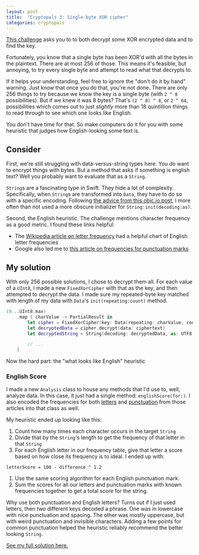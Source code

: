 ```yaml
---
layout: post
title:  "Cryptopals 3: Single-byte XOR cipher"
categories: cryptopals
---
```

<!-- cspell:ignore xor'd objc -->
[This challenge](https://cryptopals.com/sets/1/challenges/3) asks you to to both decrypt some XOR encrypted data and to find the key.

Fortunately, you know that a single byte has been XOR'd with all the bytes in the plaintext. There are at most 256 of those. This means it's feasible, but annoying, to try every single byte and attempt to read what that decrypts to.

If it helps your understanding, feel free to ignore the "don't do it by hand" warning. Just know that once you do that, you're not done. There are only 256 things to try because we know the key is a single byte (with `2 ^ 8` possibilities). But if we knew it was 8 bytes? That's `(2 ^ 8) ^ 8`, or `2 ^ 64`, possibilities which comes out to just _slightly_ more than 18 quintillion things to read through to see which one looks like English. 

You don't have time for that. So make computers do it for you with some heuristic that judges how English-looking some text is.

## Consider
First, we're still struggling with data-versus-string types here. You _do_ want to encrypt things with bytes. But a method that asks if something is english text? Well you probably want to evaluate that as a `String`.

`String`s are a fascinating type in Swift. They hide a lot of complexity. Specifically, when `String`s are transformed into `Data`, they have to do so with a specific encoding. Following [the advice from this objc.io post](https://www.objc.io/blog/2018/02/13/string-to-data-and-back/), I more often than not used a more obscure initializer for `String`: `init(decoding:as)`.

Second, the English heuristic. The challenge mentions character frequency as a good metric. I found these links helpful:
- The [Wikipedia article on letter frequency](https://en.wikipedia.org/wiki/Letter_frequency) had a helpful chart of English letter frequencies
- Google also led me to [this article on frequencies for punctuation marks](http://www.viviancook.uk/Punctuation/PunctFigs.htm)

## My solution
With only 256 possible solutions, I chose to decrypt them all. For each value of a `UInt8`, I made a new `FixedXorCipher` with that as the key, and then attempted to decrypt the data. I made sure my repeated-byte key matched with length of my data with `Data`'s `init(repeating:count)` method.

```swift
(0...UInt8.max)
    .map { charValue -> PartialResult in
        let cipher = FixedXorCipher(key: Data(repeating: charValue, count: ciphertext.count))
        let decryptedData = cipher.decrypt(data: ciphertext)
        let decryptedString = String(decoding: decryptedData, as: UTF8.self)

        // ...
    }
```

Now the hard part: the "what looks like English" heuristic

### English Score
I made a new `Analysis` class to house any methods that I'd use to, well, analyze data. In this case, it just had a single method: `englishScore(for:)`. I also encoded the frequencies for both [letters](https://github.com/downie/cryptopals/blob/main/CryptoTools/Analysis.swift#L11-L39) and [punctuation](https://github.com/downie/cryptopals/blob/main/CryptoTools/Analysis.swift#L41-L55) from those articles into that class as well.

My heuristic ended up looking like this:
1. Count how many times each character occurs in the target `String`
1. Divide that by the `String`'s length to get the frequency of that letter in that `String`
1. For each English letter in our frequency table, give that letter a score based on how close its frequency is to ideal. I ended up with:
```
letterScore = 100 - difference ^ 1.2
```
1. Use the same scoring algorithm for each English punctuation mark.
1. Sum the scores for all our letters and punctuation marks with known frequencies together to get a total score for the string.

Why use both punctuation and English letters? Turns out if I just used letters, then _two_ different keys decoded a phrase. One was in lowercase with nice punctuation and spacing. The other was mostly uppercase, but with weird punctuation and invisible characters. Adding a few points for common punctuation helped the heuristic reliably recommend the better looking `String`.

[See my full solution here.](https://github.com/downie/cryptopals/blob/main/Cryptopals/Challenges/Set1/Challenge03.swift)